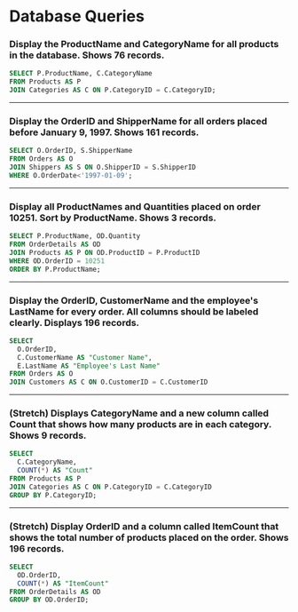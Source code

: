 # Database Queries

### Display the ProductName and CategoryName for all products in the database. Shows 76 records.

```SQL
SELECT P.ProductName, C.CategoryName
FROM Products AS P
JOIN Categories AS C ON P.CategoryID = C.CategoryID;
```

---

### Display the OrderID and ShipperName for all orders placed before January 9, 1997. Shows 161 records.

```SQL
SELECT O.OrderID, S.ShipperName
FROM Orders AS O
JOIN Shippers AS S ON O.ShipperID = S.ShipperID
WHERE O.OrderDate<'1997-01-09';
```

---

### Display all ProductNames and Quantities placed on order 10251. Sort by ProductName. Shows 3 records.

```SQL
SELECT P.ProductName, OD.Quantity
FROM OrderDetails AS OD
JOIN Products AS P ON OD.ProductID = P.ProductID
WHERE OD.OrderID = 10251
ORDER BY P.ProductName;
```

---

### Display the OrderID, CustomerName and the employee's LastName for every order. All columns should be labeled clearly. Displays 196 records.

```SQL
SELECT
  O.OrderID,
  C.CustomerName AS "Customer Name",
  E.LastName AS "Employee's Last Name"
FROM Orders AS O
JOIN Customers AS C ON O.CustomerID = C.CustomerID
```

---

### (Stretch)  Displays CategoryName and a new column called Count that shows how many products are in each category. Shows 9 records.

```SQL
SELECT
  C.CategoryName,
  COUNT(*) AS "Count"
FROM Products AS P
JOIN Categories AS C ON P.CategoryID = C.CategoryID
GROUP BY P.CategoryID;
```

---

### (Stretch) Display OrderID and a  column called ItemCount that shows the total number of products placed on the order. Shows 196 records.

```SQL
SELECT
  OD.OrderID,
  COUNT(*) AS "ItemCount"
FROM OrderDetails AS OD
GROUP BY OD.OrderID;
```

